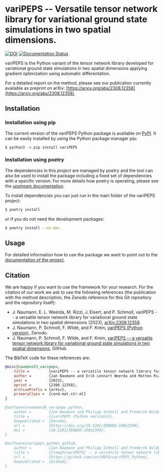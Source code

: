 
# variPEPS -- Versatile tensor network library for variational ground state simulations in two spatial dimensions.

[![DOI](https://zenodo.org/badge/773767511.svg)](https://zenodo.org/doi/10.5281/zenodo.10852390)
[![Documentation Status](https://readthedocs.org/projects/varipeps/badge/?version=latest)](https://varipeps.readthedocs.io/en/stable/?badge=latest)

variPEPS is the Python variant of the tensor network library developed for
variational ground state simulations in two spatial dimensions applying gradient
optimization using automatic differentation.

For a detailed report on the method, please see our publication currently available as preprint on arXiv: [https://arxiv.org/abs/2308.12358](https://arxiv.org/abs/2308.12358).

## Installation
### Installation using pip
The current version of the variPEPS Python package is available on [PyPI](https://pypi.org/project/variPEPS/). It can be easily installed by using the Python package manager pip:
```bash
$ python3 -m pip install variPEPS
```

### Installation using poetry

The dependencies in this project are managed by poetry and the tool can also be used to install the package including a fixed set of dependencies with a specific version. For more details how poetry is operating, please see the [upstream documentation](http://python-poetry.org/docs/).

To install dependencies you can just run in the main folder of the variPEPS project:
```bash
$ poetry install
```
or if you do not need the development packages:
```bash
$ poetry install --no-dev
```

## Usage

For detailed information how to use the package we want to point out to the [documentation of the project](https://varipeps.readthedocs.io/en/stable).

## Citation

We are happy if you want to use the framework for your research. For the citation of our work we ask to use the following references (the publication with the method description, the Zenodo reference for this Git repository and the repository itself):
* J. Naumann, E. L. Weerda, M. Rizzi, J. Eisert, and P. Schmoll, variPEPS -- a versatile tensor network library for variational ground state simulations in two spatial dimensions (2023), [arXiv:2308.12358](https://arxiv.org/abs/2308.12358).
* J. Naumann, P. Schmoll, F. Wilde, and F. Krein, [variPEPS (Python version)](https://zenodo.org/doi/10.5281/zenodo.10852390), Zenodo.
* J. Naumann, P. Schmoll, F. Wilde, and F. Krein, [variPEPS -- a versatile tensor network library for variational ground state simulations in two  spatial dimensions](https://github.com/variPEPS/variPEPS_Python), GitHub.

The BibTeX code for these references are:
```bibtex
@misc{naumann23_varipeps,
    title =         {variPEPS -- a versatile tensor network library for variational ground state simulations in two spatial dimensions},
    author =        {Jan Naumann and Erik Lennart Weerda and Matteo Rizzi and Jens Eisert and Philipp Schmoll},
    year =          {2023},
    eprint =        {2308.12358},
    archivePrefix = {arXiv},
    primaryClass =  {cond-mat.str-el}
}

@software{naumann24_varipeps_python,
    author =        {Jan Naumann and Philipp Schmoll and Frederik Wilde and Finn Krein},
    title =         {{variPEPS (Python version)}},
    howpublished =  {Zenodo},
    url =           {https://doi.org/10.5281/ZENODO.10852390},
    doi =           {10.5281/ZENODO.10852390},
}

@software{varipeps_python_github,
    author =        {Jan Naumann and Philipp Schmoll and Frederik Wilde and Finn Krein},
    title =         {{\emph{variPEPS} -- a versatile tensor network library for variational ground state simulations in two spatial dimensions}},
    url =           {https://github.com/variPEPS/variPEPS_Python},
    howpublished =  {GitHub},
}
```
